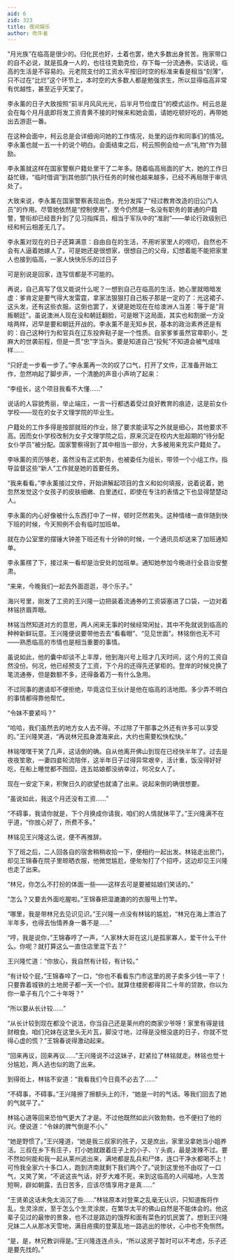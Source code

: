 ```yaml
---
aid: 6
zid: 323
title: 夜间娱乐
author: 吹牛者
---
```


“月光族”在临高是很少的。归化民也好，土着也罢，绝大多数出身贫苦。拖家带口的自不必说，就是孤身一人的，也往往克勤克俭，存下每一分流通券。实话说，临高的生活是不容易的。元老院支付的工资水平按旧时空的标准来看是相当“刻薄”，只不过在“比烂”这个环节上，本时空的大多数人都是勉强求生，所以显得临高非常有优越性，甚至近乎天堂了。

李永薰的日子大致按照“前半月风风光光，后半月节俭度日”的模式运作。柯云总是会在每个月月底即将发工资青黄不接的时候来和她会面，请她吃顿好吃的，再带她出去游逛一番。

在这种会面中，柯云总是会详细询问她的工作情况，处里的运作和同事们的情况。李永薰也就一五一十的说个明白。会面结束之后，柯云照例会给一点“礼物”作为鼓励。

李永薰就这样在国家警察户籍处里干了二年多。随着临高局面的扩大，她的工作日益忙碌，“临时借调”到其他部门执行任务的时候也越来越多，已经不再局限于审讯处了。

大致来说，李永薰在国家警察表现出色，充分发挥了“经过教育改造的旧公门人员”的作用。尽管她依然是“控制使用”，至今仍然是一名没有职务的普通的户籍警，警衔却已经晋升到了见习指挥员，相当于军队中的“准尉”——单论行政级别已经和柯云相差无几了。

李永薰对现在的日子还算满意：自由自在的生活，不用听家里人的唠叨，自然也不会有人逼着她嫁人了。可是她还是很想家，很想自己的父母，幻想着能不能把家里人也接到临高，一家人快快乐乐的过日子

可是别说是回家，连写信都是不可能的。

再说，自己真写了信又能说什么呢？一想到自己在临高的生活，她心里就暗暗发虚：爹肯定是要气得大发雷霆，拿家法狠狠打自己板子那是一定的了：光这裙子、这头发，还有这些衣服。这倒也罢了，关键是她现在在给澳洲人当差：等于是“背叛朝廷”。虽说澳洲人现在没和朝廷翻脸，可是眼下这局面，其实也和割据一方没啥两样，迟早是要和朝廷开战的。李永薰不是无知乡民，基本的政治素养还是有的：自己这种行为和官兵在辽东投奔鞑子是一个性质。自家爹爹虽然官卑职小，芝麻大的世袭前程，但是一贯“忠”字当头。要是知道自己“投髡”不知道会被气成啥样……

“只好走一步看一步了。”李永薰再一次的叹了口气，打开了文件，正准备开始工作，忽然响起了脚步声，一个清脆的声音小声响了起来：

“李组长，这个项目我看不大懂……”

说话的人容貌秀丽，举止端庄，一言一行都透着受过良好教育的痕迹，这是前女仆学校——现在的女子文理学院的毕业生。

户籍处的工作多得是按部就班的作业，除了要求能读写之外就是细心，其他要求不高。因而女仆学校改制为女子文理学院之后，原来沉淀在校内大批超期的“待分配女仆学员”被分配。国家警察得到了其中相当一部分，大多被用来充实户籍处了。

李咏薰的资历够老，虽然没有正式职务，也被委任为组长，带领一个小组工作。指导监督这些“新人”工作就是她的首要任务。

“我来看看。”李永薰接过文件，开始讲解起项目的含义和如何填报，说着说着，她忽然发觉这个女孩子的皮肤细嫩、白里透红，即使在专注的表情之下也显得楚楚动人。

李永薰的内心好像被什么东西打中了一样，顿时茫然若失。这种情绪一直伴随到快下班的时候，今天照例不会有临时加班单。

就在办公室里的摆锤大钟差下班还有十分钟的时候，一个通讯员却送来了加班通知单。

李永薰楞了下，接过来一看却是治安处的加班单。通知她参加今晚进行全县治安整肃。

“来来，今晚我们一起去外面逛逛，寻个乐子。”

海兴号里，刚发了工资的王兴隆一边把装着流通券的工资袋塞进了口袋，一边对着林铭挤眉弄眼。

林铭当然知道对方的意思，两人闲来无事的时候经常闲扯，其中不免就说到临高的种种新鲜玩意。王兴隆便说要带他去去“看看眼”、“见见世面”。林铭倒也无不可——熟悉临高的市情也是相当重要的事情。

虽说如此，他的囊中却谈不上丰厚，他到海兴号上班才几天时间，这个月的工资自然没份。何况，他已经预支了工资，下个月的还得先还掌柜的。登岸的时候兑换了笔流通券，但是数额不多，还得备着万一有什么急用。

不过同事的邀请却不便拒绝，毕竟这位王伙计是他在临高的活地图。多少弄不明白的事情都得靠他帮忙。

“令妹不要紧吗？”

“哈哈，我们虽然去的地方女人去不得。不过除了干那事之外还有许多可以享受的。”王兴隆笑道，“再说林兄孤身渡海来此，大约也需要松快松快。”

林铭嘿嘿干笑了几声，这话倒的确。自从他离开佛山到现在已经快半年了。过去是夜夜笙歌，一妻四妾轮流陪伴，这半年日子过得异常艰辛，活计重，饭没得好好吃，在船上睡觉都不囫囵，连五姑娘都没纳幸过，何况女人了。

现在一安定下来，积聚日久的欲望也就涌了出来。说起来倒的确很想要。

“虽说如此，我这个月还没有工资……”

“不碍事，我请你就是，下个月换成你请我，咱们的人情就抹平了。”王兴隆满不在乎道，“你放心好了，所费不多。”

林铭见王兴隆这么说，便不再推辞。

下了班之后，二人回各自的宿舍稍稍收拾一下，便相约一起出发。林铭走出房门，却见王锦春在院子里晾晒衣服，他微觉尴尬，便匆匆打了个招呼，这边却见王兴隆也走了出来。

“林兄，你怎么不打扮的体面一些——这样去可是要被姑娘们笑话的。”

“怎么？又要去外面吃腥啦。”王锦春把湿漉漉的的衣服甩上竹竿。

“哪里，我是带林兄去见识见识。”王兴隆一点没有林铭的尴尬，“林兄在海上漂泊了半年多，也得去怡情养身一番不是……”

“哼，我是说你，”王锦春哼了一声，“人家林大哥在这儿是孤家寡人，爱干什么干什么。你呢？就打算这么一直住店里混下去？”

王兴隆忙道：“你放心，我自然有计较，有计较。”

“有计较个屁，”王锦春啐了一口，“你也不看看东门市这里的房子卖多少钱一平了！只要靠着城铁的土地房子都一天一个价。就算住楼房都得背二十年的贷款，你以为你一辈子有几个二十年呀？”

“所以要从长计较……”

“从长计较到现在都没个说法，你当自己还是莱州府的商家少爷呀！家里有得是钱财粮食。咱们兄妹在这里头无片瓦，脚没寸地，过得是没根没底的日子，你就不觉得心虚的慌？”王锦春说得激动起来。

“回来再议，回来再议……”王兴隆说不过这妹子，赶紧拉了林铭就走。林铭也觉十分尴尬，两人逃也似的跑了出来。

到得街上，林铭不安道：“我看我们今日竟不必去了……”

“不碍事，不碍事。”王兴隆擦了擦额头上的汗，“她是一时的气话。等我们回去了她的气就平了。”

林铭心道等回来恐怕气更大了才是。不过他既然如此兴致勃勃，也不便扫了他的兴。便说道：“令妹的脾气倒是不小。”

“她是野惯了。”王兴隆道，“她是我三叔家的孩子，又是庶出，家里没拿她当小姐养活。三叔在乡下有庄子，打小她就跟着庄子上的小子、丫头疯，最是泼辣不过。要不然如何能和我一起从莱州逃出来，满地都是乱兵和尸体，连口干净水都喝不上！可怜我全家六十多口人，跑到济南就剩下我们两个了。”说到这里他不由叹了一口气，又笑了笑，“不说这丧气话，好歹大难不死，来到这临高的人间福地，人生苦短啊，辟如朝露，去日苦多，应该尽情享用才是真……”

“王贤弟这话未免太消沉了些……”林铭原本对登莱之乱毫无认识，只知道叛将作乱，生灵涂炭，至于怎么个生灵涂炭，在繁华太平的佛山自然是不能体会的。他这辈子见过的最惨的景象，也不过是路边的饿殍和面有菜色的饥民罢了。想到王兴隆兄妹二人从那冰天雪地，满目疮痍的登莱乱地一路逃出的惨状，心中也不免恻然。

“是，是，林兄教训得是。”王兴隆连连点头，“所以这房子暂时可以不考虑，乐子还是要先找的。”
